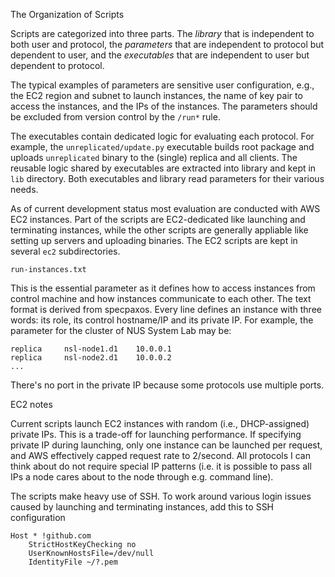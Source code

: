 The Organization of Scripts

Scripts are categorized into three parts.
The *library* that is independent to both user and protocol, the *parameters* 
that are independent to protocol but dependent to user, and the *executables* 
that are independent to user but dependent to protocol.

The typical examples of parameters are sensitive user configuration, e.g., the
EC2 region and subnet to launch instances, the name of key pair to access the 
instances, and the IPs of the instances. 
The parameters should be excluded from version control by the `/run*` rule.

The executables contain dedicated logic for evaluating each protocol. 
For example, the `unreplicated/update.py` executable builds root package and 
uploads `unreplicated` binary to the (single) replica and all clients. 
The reusable logic shared by executables are extracted into library and kept in
`lib` directory. 
Both executables and library read parameters for their various needs.

As of current development status most evaluation are conducted with AWS EC2
instances. 
Part of the scripts are EC2-dedicated like launching and terminating instances,
while the other scripts are generally appliable like setting up servers and 
uploading binaries. 
The EC2 scripts are kept in several `ec2` subdirectories.


`run-instances.txt`

This is the essential parameter as it defines how to access instances from 
control machine and how instances communicate to each other. 
The text format is derived from specpaxos. 
Every line defines an instance with three words: its role, its control 
hostname/IP and its private IP. 
For example, the parameter for the cluster of NUS System Lab may be:

```
replica     nsl-node1.d1    10.0.0.1
replica     nsl-node2.d1    10.0.0.2
...
```

There's no port in the private IP because some protocols use multiple ports.


EC2 notes

Current scripts launch EC2 instances with random (i.e., DHCP-assigned) private
IPs. This is a trade-off for launching performance. If specifying private IP
during launching, only one instance can be launched per request, and AWS
effectively capped request rate to 2/second. All protocols I can think about
do not require special IP patterns (i.e. it is possible to pass all IPs a node
cares about to the node through e.g. command line).

The scripts make heavy use of SSH. To work around various login issues caused by
launching and terminating instances, add this to SSH configuration

```
Host * !github.com
    StrictHostKeyChecking no
    UserKnownHostsFile=/dev/null
    IdentityFile ~/?.pem
```
